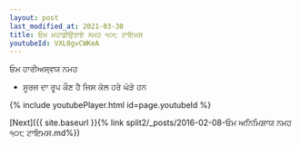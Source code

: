 ```yaml
---
layout: post
last_modified_at: 2021-03-30
title: ਓਮ ਮਹਾਡੀਉਤਾਏ ਨਮਹ ੧੦੮ ਟਾਇਮਸ
youtubeId: VXL0gvCWKeA
---
```

 
 
 ਓਮ ਹਾਰੀਅਸ੍ਵਯ ਨਮਹ  
 
 -  ਸੂਰਜ ਦਾ ਰੂਪ ਕੌਣ ਹੈ ਜਿਸ ਕੋਲ ਹਰੇ ਘੋੜੇ ਹਨ 
 
  
 
  
 
 
 
 
 
 


{% include youtubePlayer.html id=page.youtubeId %}
 
[Next]({{ site.baseurl }}{% link  split2/_posts/2016-02-08-ਓਮ ਅਨਿਮਿਸ਼ਾਯ ਨਮਹ ੧੦੮ ਟਾਇਮਸ.md%})
 
